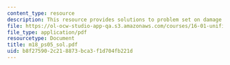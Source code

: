 ```yaml
---
content_type: resource
description: This resource provides solutions to problem set on damage tolerance requirements.
file: https://ol-ocw-studio-app-qa.s3.amazonaws.com/courses/16-01-unified-engineering-i-ii-iii-iv-fall-2005-spring-2006/b8f275902c218873bca3f1d704fb221d_m18_ps05_sol.pdf
file_type: application/pdf
resourcetype: Document
title: m18_ps05_sol.pdf
uid: b8f27590-2c21-8873-bca3-f1d704fb221d
---
```

